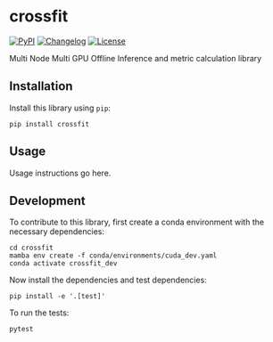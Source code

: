 # crossfit

[![PyPI](https://img.shields.io/pypi/v/crossfit.svg)](https://pypi.org/project/crossfit/)
[![Changelog](https://img.shields.io/github/v/release/rapidsai/crossfit?include_prereleases&label=changelog)](https://github.com/rapidsai/crossfit/releases)
[![License](https://img.shields.io/badge/license-Apache%202.0-blue.svg)](https://github.com/rapidsai/crossfit/blob/main/LICENSE)

Multi Node Multi GPU Offline Inference and metric calculation library

## Installation

Install this library using `pip`:

    pip install crossfit

## Usage

Usage instructions go here.

## Development

To contribute to this library, first create a conda environment with the necessary dependencies:
```
cd crossfit
mamba env create -f conda/environments/cuda_dev.yaml
conda activate crossfit_dev
```

Now install the dependencies and test dependencies:

    pip install -e '.[test]'

To run the tests:

    pytest
